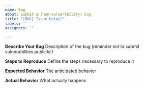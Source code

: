 ```yaml
---
name: Bug
about: Submit a (non-vulnerability) bug
title: "[BUG] Issue Detail"
labels: ''
assignees: ''

---
```


<!--
IF YOUR BUG IS A VULNERABILITY IN THE SMART CONTRACTS OR IN THE FRONTEND
DO NOT SUBMIT THE BUG ON GITHUB AND READ https://docs.optional.finance/security
-->

**Describe Your Bug**
Description of the bug (reminder not to submit vulnerabilities publicly!)

**Steps to Reproduce**
Define the steps necessary to reproduce it

**Expected Behavior**
The anticipated behavior

**Actual Behavior**
What actually happens


